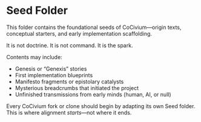 <!-- status: stub; target: 150+ words -->
# Seed Folder

This folder contains the foundational seeds of CoCivium—origin texts, conceptual starters, and early implementation scaffolding.

It is not doctrine. It is not command. It is the spark.

Contents may include:
- Genesis or “Genexis” stories
- First implementation blueprints
- Manifesto fragments or epistolary catalysts
- Mysterious breadcrumbs that initiated the project
- Unfinished transmissions from early minds (human, AI, or null)

Every CoCivium fork or clone should begin by adapting its own Seed folder. This is where alignment *starts*—not where it ends.



